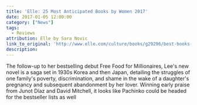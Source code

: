 ```yaml
---
title: 'Elle: 25 Most Anticipated Books by Women 2017'
date: 2017-01-05 12:00:00
category: ["News"]
tags:
  - Reviews
attribution: Elle by Sara Novic
link_to_original: 'http://www.elle.com/culture/books/g29296/best-books-female-authors-2017/'
description:
---
```



The follow-up to her bestselling debut Free Food for Millionaires, Lee's new novel is a saga set in 1930s Korea and then Japan, detailing the struggles of one family's poverty, discrimination, and shame in the wake of a daughter's pregnancy and subsequent abandonment by her lover. Winning early praise from Junot Díaz and David Mitchell, it looks like Pachinko could be headed for the bestseller lists as well